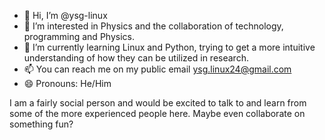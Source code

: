 - 👋 Hi, I’m @ysg-linux
- 👀 I’m interested in Physics and the collaboration of technology, programming and Physics.
- 🌱 I’m currently learning Linux and Python, trying to get a more intuitive understanding of how they can be utilized in research.
- 📫 You can reach me on my public email ysg.linux24@gmail.com
- 😄 Pronouns: He/Him

I am a fairly social person and would be excited to talk to and learn from some of the more experienced people here. Maybe even collaborate on something fun?

<!---
ysg-linux/ysg-linux is a ✨ special ✨ repository because its `README.md` (this file) appears on your GitHub profile.
You can click the Preview link to take a look at your changes.
--->
